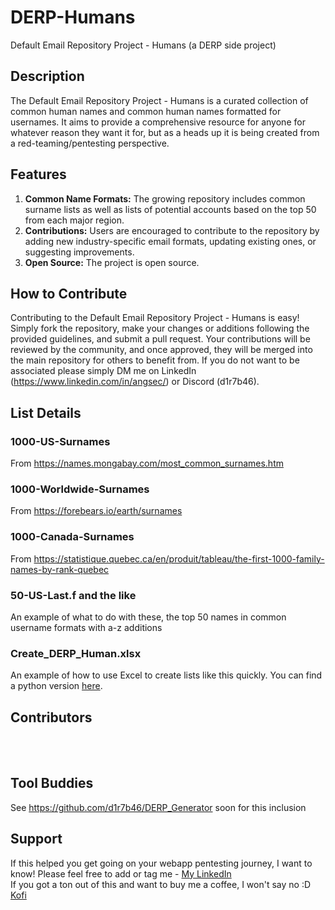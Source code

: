 # DERP-Humans
Default Email Repository Project - Humans (a DERP side project)


## Description
The Default Email Repository Project - Humans is a curated collection of common human names and common human names formatted for usernames. It aims to provide a comprehensive resource for anyone for whatever reason they want it for, but as a heads up it is being created from a red-teaming/pentesting perspective. 


## Features
1. **Common Name Formats:** The growing repository includes common surname lists as well as lists of potential accounts based on the top 50 from each major region.
2. **Contributions:** Users are encouraged to contribute to the repository by adding new industry-specific email formats, updating existing ones, or suggesting improvements.
5. **Open Source:** The project is open source.

## How to Contribute
Contributing to the Default Email Repository Project - Humans is easy! Simply fork the repository, make your changes or additions following the provided guidelines, and submit a pull request. Your contributions will be reviewed by the community, and once approved, they will be merged into the main repository for others to benefit from. If you do not want to be associated please simply DM me on LinkedIn (https://www.linkedin.com/in/angsec/) or Discord (d1r7b46). 


## List Details

### 1000-US-Surnames
From https://names.mongabay.com/most_common_surnames.htm <br>
### 1000-Worldwide-Surnames
From https://forebears.io/earth/surnames <br>
### 1000-Canada-Surnames
From https://statistique.quebec.ca/en/produit/tableau/the-first-1000-family-names-by-rank-quebec <br>
### 50-US-Last.f and the like
An example of what to do with these, the top 50 names in common username formats with a-z additions
### Create_DERP_Human.xlsx
An example of how to use Excel to create lists like this quickly. You can find a python version [here](https://github.com/d1r7b46/Password-Spray-Tools). 


## Contributors
<br>
<br>


## Tool Buddies
See https://github.com/d1r7b46/DERP_Generator soon for this inclusion

## Support
If this helped you get going on your webapp pentesting journey, I want to know! Please feel free to add or tag me - [My LinkedIn](https://www.linkedin.com/in/angsec/) <br>
If you got a ton out of this and want to buy me a coffee, I won't say no :D [Kofi](https://ko-fi.com/d1r7b46)
